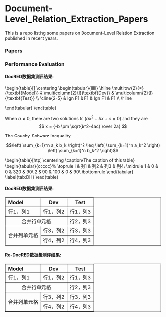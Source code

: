 # Document-Level_Relation_Extraction_Papers
This is a repo listing some papers on Document-Level Relation Extraction published in recent years.

### Papers

### Performance Evaluation

<h4>DocRED数据集测评结果:</h4>
\begin{table}[]
\centering
\begin{tabular}{lllll}
\hline
\multirow{2}{*}{\textbf{Model}} & \multicolumn{2}{l}{\textbf{Dev}} & \multicolumn{2}{l}{\textbf{Test}} \\ \cline{2-5} 
                             & Ign F1 & F1           & Ign F1 & F1    \\ \hline

\end{tabular}
\end{table}

When $a \ne 0$, there are two solutions to $(ax^2 + bx + c = 0)$ and they are 
$$ x = {-b \pm \sqrt{b^2-4ac} \over 2a} $$
 
The Cauchy-Schwarz Inequality
 
$$\left( \sum_{k=1}^n a_k b_k \right)^2 \leq \left( \sum_{k=1}^n a_k^2 \right) \left( \sum_{k=1}^n b_k^2 \right)$$

\begin{table}[htp]
    \centering
    \caption{The caption of this table}
    \begin{tabular}{ccccc}%
        \toprule
        i  & 列1 & 列2 & 列3 & 列4\\
        \midrule
        1  & 0                    & 0            & 320      & 90\\
        2  & 90                   & 100          & 0        & 90\\
        \bottomrule
    \end{tabular}
    \label{tab:DH}
\end{table}


<h4>DocRED数据集测评结果:</h4>
<table border="1" width="500px" cellspacing="10">
<tr>
  <th align="left">Model</th>
  <th align="center">Dev</th>
  <th align="center">Test</th>
</tr>
<tr>
  <td>行1，列1</td>
  <td>行1，列2</td>
  <td>行1，列3</td>
</tr>
<tr>
  <td colspan="2" align="center">合并行单元格</td>
  <td>行2，列3</td>
</tr>
<tr>
  <td rowspan="2" align="center">合并列单元格</td>
  <td>行3，列2</td>
  <td>行3，列3</td>
</tr>
<tr>
  <td>行4，列2</th>
  <td>行4，列3</td>
</tr>
</table>

<h4>Re-DocRED数据集测评结果:</h4>
<table border="1" width="500px" cellspacing="10">
<tr>
  <th align="left">Model</th>
  <th align="center">Dev</th>
  <th align="center">Test</th>
</tr>
<tr>
  <td>行1，列1</td>
  <td>行1，列2</td>
  <td>行1，列3</td>
</tr>
<tr>
  <td colspan="2" align="center">合并行单元格</td>
  <td>行2，列3</td>
</tr>
<tr>
  <td rowspan="2" align="center">合并列单元格</td>
  <td>行3，列2</td>
  <td>行3，列3</td>
</tr>
<tr>
  <td>行4，列2</th>
  <td>行4，列3</td>
</tr>
</table>

